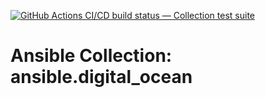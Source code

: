 [![GitHub Actions CI/CD build status — Collection test suite](https://github.com/ansible-collection-migration/ansible.digital_ocean/workflows/Collection%20test%20suite/badge.svg?branch=master)](https://github.com/ansible-collection-migration/ansible.digital_ocean/actions?query=workflow%3A%22Collection%20test%20suite%22)

Ansible Collection: ansible.digital_ocean
=================================================
